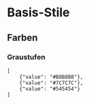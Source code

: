 # Basis-Stile

## Farben

### Graustufen

```color
[
    {"value": "#B8B8B8"},
    {"value": "#7C7C7C"},
    {"value": "#545454"}
]
```
